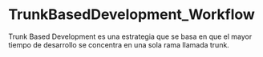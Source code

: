 # TrunkBasedDevelopment_Workflow
Trunk Based Development es una estrategia que se basa en que el mayor tiempo de desarrollo se concentra en una sola rama llamada trunk.
